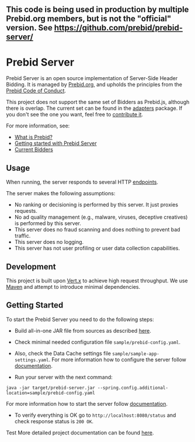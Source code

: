 ## This code is being used in production by multiple Prebid.org members, but is not the "official" version. See https://github.com/prebid/prebid-server/

# Prebid Server

Prebid Server is an open source implementation of Server-Side Header Bidding.
It is managed by [Prebid.org](http://prebid.org/overview/what-is-prebid-org.html),
and upholds the principles from the [Prebid Code of Conduct](http://prebid.org/wrapper_code_of_conduct.html).

This project does not support the same set of Bidders as Prebid.js, although there is overlap.
The current set can be found in the [adapters](./src/main/java/org/prebid/server/bidder) package. If you don't see the one you want, feel free to [contribute it](docs/developers/add-new-bidder.md).

For more information, see:

- [What is Prebid?](http://prebid.org/overview/intro.html)
- [Getting started with Prebid Server](http://prebid.org/dev-docs/get-started-with-prebid-server.html)
- [Current Bidders](http://prebid.org/dev-docs/prebid-server-bidders.html)

## Usage

When running, the server responds to several HTTP [endpoints](docs/endpoints).

The server makes the following assumptions:
- No ranking or decisioning is performed by this server. It just proxies requests.
- No ad quality management (e.g., malware, viruses, deceptive creatives) is performed by this server.
- This server does no fraud scanning and does nothing to prevent bad traffic.
- This server does no logging.
- This server has not user profiling or user data collection capabilities.

## Development

This project is built upon [Vert.x](http://vertx.io) to achieve high request throughput. 
We use [Maven](https://maven.apache.org) and attempt to introduce minimal dependencies.

## Getting Started

To start the Prebid Server you need to do the following steps:
- Build all-in-one JAR file from sources as described [here](docs/build.md).
- Check minimal needed configuration file `sample/prebid-config.yaml`.
- Also, check the Data Cache settings file `sample/sample-app-settings.yaml`.
For more information how to configure the server follow [documentation](docs/config.md).

- Run your server with the next command:
```
java -jar target/prebid-server.jar --spring.config.additional-location=sample/prebid-config.yaml
```
For more information how to start the server follow [documentation](docs/run.md).

- To verify everything is OK go to `http://localhost:8080/status` and check response status is `200 OK`.

Test More detailed project documentation can be found [here](docs/TOC.md).
